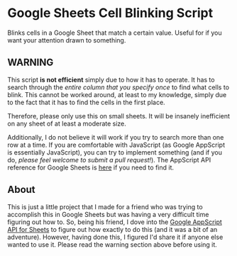 # Google Sheets Cell Blinking Script
Blinks cells in a Google Sheet that match a certain value. Useful for if you want your attention drawn to something.

## WARNING
This script **is not efficient** simply due to how it has to operate. It has to search through the *entire column that you specify once* to find what cells to blink. This cannot be worked around, at least to my knowledge, simply due to the fact that it has to find the cells in the first place.

Therefore, please only use this on small sheets. It will be insanely inefficient on any sheet of at least a moderate size.

Additionally, I do not believe it will work if you try to search more than one row at a time. If you are comfortable with JavaScript (as Google AppScript is essentially JavaScript), you can try to implement something (and if you do, *please feel welcome to submit a pull request!*). The AppScript API reference for Google Sheets is [here](https://developers.google.com/apps-script/reference/spreadsheet) if you need to find it.

## About
This is just a little project that I made for a friend who was trying to accomplish this in Google Sheets but was having a very difficult time figuring out how to. 
So, being his friend, I dove into the [Google AppScript API for Sheets](https://developers.google.com/apps-script/reference/spreadsheet) to figure out how exactly to do this (and it was a bit of an adventure). 
However, having done this, I figured I'd share it if anyone else wanted to use it. Please read the warning section above before using it.
